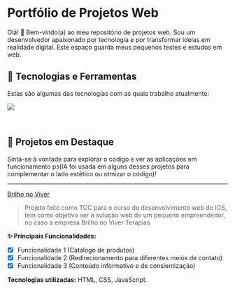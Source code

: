 # Portfólio de Projetos Web

Olá! 👋 Bem-vindo(a) ao meu repositório de projetos web. Sou um desenvolvedor apaixonado por tecnologia e por transformar ideias em realidade digital. Este espaço guarda meus pequenos testes e estudos em web.

## 🚀 Tecnologias e Ferramentas

Estas são algumas das tecnologias com as quais trabalho atualmente:

<p align="left">
  <a href="https://skillicons.dev">
    <img src="https://skillicons.dev/icons?i=html,css,javascript,typescript,vscode&perline=7" />
  </a>
</p>

<br>

## 📂 Projetos em Destaque

Sinta-se à vontade para explorar o código e ver as aplicações em funcionamento ps(IA foi usada em alguns desses projetos para complementar o lado estético ou otmizar o código)!

---

<a href="https://guilherme-digitron.github.io/projetos_web/brilho%20no%20viver/paginas/duvidas.html">
  Brilho no Viver
</a>
<br>

> Projeto feito como TCC para o curso de desenvolvimento web do IOS, tem como objetivo ser a sulução web de um pequeno empreendedor, no caso a empresa Brilho no Viver Terapias

**✨ Principais Funcionalidades:**
- [x] Funcionalidade 1 (Catalogo de produtos)
- [x] Funcionalidade 2 (Redirecionamento para diferentes meios de contato)
- [x] Funcionalidade 3 (Conteúdo informativo e de consientização)

**Tecnologias utilizadas:** HTML, CSS, JavaScript.
